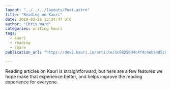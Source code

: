 ```yaml
---
layout: "../../../layouts/Post.astro"
title: "Reading on Kauri"
date: 2019-03-28 13:24:47 UTC
author: "Chris Ward"
categories: writing kauri
tags:
  - kauri
  - reading
  - share
publication_url: "https://dev2.kauri.io/article/1c08250d4c4f4c4eb84d5c064541fd3c"

---
```


Reading articles on Kauri is straightforward, but here are a few features we hope make that experience better, and helps improve the reading experience for everyone.
